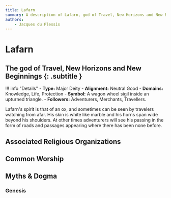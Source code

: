 ```yaml
---
title: Lafarn
summary: A description of Lafarn, god of Travel, New Horizons and New Beginnings.
authors:
    - Jacques du Plessis
---
```

# Lafarn
## The god of Travel, New Horizons and New Beginnings {: .subtitle }

!!! info "Details"
    - **Type:** Major Deity
    - **Alignment:** Neutral Good
    - **Domains:** Knowledge, Life, Protection
    - **Symbol:** A wagon wheel sigil inside an upturned triangle.
    - **Followers:** Adventurers, Merchants, Travellers.

Lafarn's spirit is that of an ox, and sometimes can be seen by travelers watching from afar.  His skin is white like marble and his horns span wide beyond his shoulders.  At other times adventurers will see his passing in the form of roads and passages appearing where there has been none before.

## Associated Religious Organizations

## Common Worship

## Myths & Dogma
### Genesis